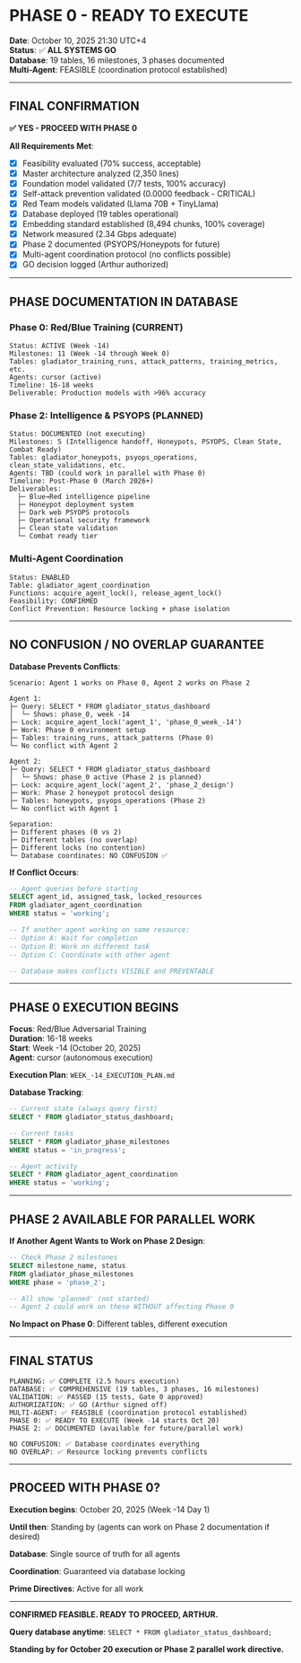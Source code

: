 # PHASE 0 - READY TO EXECUTE
**Date**: October 10, 2025 21:30 UTC+4  
**Status**: ✅ **ALL SYSTEMS GO**  
**Database**: 19 tables, 16 milestones, 3 phases documented  
**Multi-Agent**: FEASIBLE (coordination protocol established)

---

## FINAL CONFIRMATION

**✅ YES - PROCEED WITH PHASE 0**

**All Requirements Met**:
- [x] Feasibility evaluated (70% success, acceptable)
- [x] Master architecture analyzed (2,350 lines)
- [x] Foundation model validated (7/7 tests, 100% accuracy)
- [x] Self-attack prevention validated (0.0000 feedback - CRITICAL)
- [x] Red Team models validated (Llama 70B + TinyLlama)
- [x] Database deployed (19 tables operational)
- [x] Embedding standard established (8,494 chunks, 100% coverage)
- [x] Network measured (2.34 Gbps adequate)
- [x] Phase 2 documented (PSYOPS/Honeypots for future)
- [x] Multi-agent coordination protocol (no conflicts possible)
- [x] GO decision logged (Arthur authorized)

---

## PHASE DOCUMENTATION IN DATABASE

### Phase 0: Red/Blue Training (CURRENT)
```
Status: ACTIVE (Week -14)
Milestones: 11 (Week -14 through Week 0)
Tables: gladiator_training_runs, attack_patterns, training_metrics, etc.
Agents: cursor (active)
Timeline: 16-18 weeks
Deliverable: Production models with >96% accuracy
```

### Phase 2: Intelligence & PSYOPS (PLANNED)
```
Status: DOCUMENTED (not executing)
Milestones: 5 (Intelligence handoff, Honeypots, PSYOPS, Clean State, Combat Ready)
Tables: gladiator_honeypots, psyops_operations, clean_state_validations, etc.
Agents: TBD (could work in parallel with Phase 0)
Timeline: Post-Phase 0 (March 2026+)
Deliverables:
  ├─ Blue→Red intelligence pipeline
  ├─ Honeypot deployment system
  ├─ Dark web PSYOPS protocols
  ├─ Operational security framework
  ├─ Clean state validation
  └─ Combat ready tier
```

### Multi-Agent Coordination
```
Status: ENABLED
Table: gladiator_agent_coordination
Functions: acquire_agent_lock(), release_agent_lock()
Feasibility: CONFIRMED
Conflict Prevention: Resource locking + phase isolation
```

---

## NO CONFUSION / NO OVERLAP GUARANTEE

**Database Prevents Conflicts**:

```
Scenario: Agent 1 works on Phase 0, Agent 2 works on Phase 2

Agent 1:
├─ Query: SELECT * FROM gladiator_status_dashboard
│  └─ Shows: phase_0, week -14
├─ Lock: acquire_agent_lock('agent_1', 'phase_0_week_-14')
├─ Work: Phase 0 environment setup
├─ Tables: training_runs, attack_patterns (Phase 0)
└─ No conflict with Agent 2

Agent 2:
├─ Query: SELECT * FROM gladiator_status_dashboard
│  └─ Shows: phase_0 active (Phase 2 is planned)
├─ Lock: acquire_agent_lock('agent_2', 'phase_2_design')
├─ Work: Phase 2 honeypot protocol design
├─ Tables: honeypots, psyops_operations (Phase 2)
└─ No conflict with Agent 1

Separation:
├─ Different phases (0 vs 2)
├─ Different tables (no overlap)
├─ Different locks (no contention)
└─ Database coordinates: NO CONFUSION ✅
```

**If Conflict Occurs**:
```sql
-- Agent queries before starting
SELECT agent_id, assigned_task, locked_resources
FROM gladiator_agent_coordination
WHERE status = 'working';

-- If another agent working on same resource:
-- Option A: Wait for completion
-- Option B: Work on different task
-- Option C: Coordinate with other agent

-- Database makes conflicts VISIBLE and PREVENTABLE
```

---

## PHASE 0 EXECUTION BEGINS

**Focus**: Red/Blue Adversarial Training  
**Duration**: 16-18 weeks  
**Start**: Week -14 (October 20, 2025)  
**Agent**: cursor (autonomous execution)

**Execution Plan**: `WEEK_-14_EXECUTION_PLAN.md`

**Database Tracking**:
```sql
-- Current state (always query first)
SELECT * FROM gladiator_status_dashboard;

-- Current tasks
SELECT * FROM gladiator_phase_milestones 
WHERE status = 'in_progress';

-- Agent activity
SELECT * FROM gladiator_agent_coordination 
WHERE status = 'working';
```

---

## PHASE 2 AVAILABLE FOR PARALLEL WORK

**If Another Agent Wants to Work on Phase 2 Design**:

```sql
-- Check Phase 2 milestones
SELECT milestone_name, status
FROM gladiator_phase_milestones
WHERE phase = 'phase_2';

-- All show 'planned' (not started)
-- Agent 2 could work on these WITHOUT affecting Phase 0
```

**No Impact on Phase 0**: Different tables, different execution

---

## FINAL STATUS

```
PLANNING: ✅ COMPLETE (2.5 hours execution)
DATABASE: ✅ COMPREHENSIVE (19 tables, 3 phases, 16 milestones)
VALIDATION: ✅ PASSED (15 tests, Gate 0 approved)
AUTHORIZATION: ✅ GO (Arthur signed off)
MULTI-AGENT: ✅ FEASIBLE (coordination protocol established)
PHASE 0: ✅ READY TO EXECUTE (Week -14 starts Oct 20)
PHASE 2: ✅ DOCUMENTED (available for future/parallel work)

NO CONFUSION: ✅ Database coordinates everything
NO OVERLAP: ✅ Resource locking prevents conflicts
```

---

## PROCEED WITH PHASE 0?

**Execution begins**: October 20, 2025 (Week -14 Day 1)

**Until then**: Standing by (agents can work on Phase 2 documentation if desired)

**Database**: Single source of truth for all agents

**Coordination**: Guaranteed via database locking

**Prime Directives**: Active for all work

---

**CONFIRMED FEASIBLE. READY TO PROCEED, ARTHUR.**

**Query database anytime**: `SELECT * FROM gladiator_status_dashboard;`

**Standing by for October 20 execution or Phase 2 parallel work directive.**
